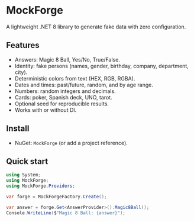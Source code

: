 # MockForge

A lightweight .NET 8 library to generate fake data with zero configuration.

## Features

- Answers: Magic 8 Ball, Yes/No, True/False.
- Identity: fake persons (names, gender, birthday, company, department, city).
- Deterministic colors from text (HEX, RGB, RGBA).
- Dates and times: past/future, random, and by age range.
- Numbers: random integers and decimals.
- Cards: poker, Spanish deck, UNO, tarot.
- Optional seed for reproducible results.
- Works with or without DI.

## Install

- NuGet: `MockForge` (or add a project reference).

## Quick start

```csharp
using System;
using MockForge;
using MockForge.Providers;

var forge = MockForgeFactory.Create();

var answer = forge.Get<AnswerProvider>().Magic8Ball();
Console.WriteLine($"Magic 8 Ball: {answer}");
```

